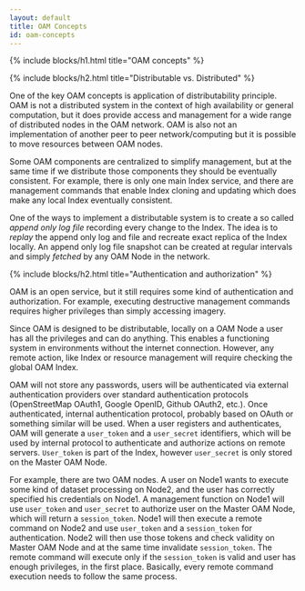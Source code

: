 ```yaml
---
layout: default
title: OAM Concepts
id: oam-concepts
---
```


{% include blocks/h1.html title="OAM concepts" %}

{% include blocks/h2.html title="Distributable vs. Distributed" %}

One of the key OAM concepts is application of distributability principle. OAM is not a distributed system in the context of high availability or general computation, but it does provide access and management for a wide range of distributed nodes in the OAM network. OAM is also not an implementation of another peer to peer network/computing but it is possible to move resources between OAM nodes.

Some OAM components are centralized to simplify management, but at the same time if we distribute those components they should be eventually consistent. For example, there is only one main Index service, and there are management commands that enable Index cloning and updating which does make any local Index eventually consistent.

One of the ways to implement a distributable system is to create a so called *append only log file* recording every change to the Index. The idea is to *replay* the append only log and file and recreate exact replica of the Index locally. An append only log file snapshot can be created at regular intervals and simply *fetched* by any OAM Node in the network.

{% include blocks/h2.html title="Authentication and authorization" %}

OAM is an open service, but it still requires some kind of authentication and authorization. For example, executing destructive management commands requires higher privileges than simply accessing imagery.

Since OAM is designed to be distributable, locally on a OAM Node a user has all the privileges and can do anything. This enables a functioning system in environments without the internet connection. However, any remote action, like Index or resource management will require checking the global OAM Index.

OAM will not store any passwords, users will be authenticated via external authentication providers over standard authentication protocols (OpenStreetMap OAuth1, Google OpenID, Github OAuth2, etc.). Once authenticated, internal authentication protocol, probably based on OAuth or something similar will be used. When a user registers and authenticates, OAM will generate a `user_token` and a `user_secret` identifiers, which will be used by internal protocol to authenticate and authorize actions on remote servers. `User_token` is part of the Index, however `user_secret` is only stored on the Master OAM Node.

For example, there are two OAM nodes. A user on Node1 wants to execute some kind of dataset processing on Node2, and the user has correctly specified his credentials on Node1. A management function on Node1 will use `user_token` and `user_secret` to authorize user on the Master OAM Node, which will return a `session_token`. Node1 will then execute a remote command on Node2 and use `user_token` and a `session_token` for authentication. Node2 will then use those tokens and check validity on Master OAM Node and at the same time invalidate `session_token`. The remote command will execute only if the `session_token` is valid and user has enough privileges, in the first place. Basically, every remote command execution needs to follow the same process.
